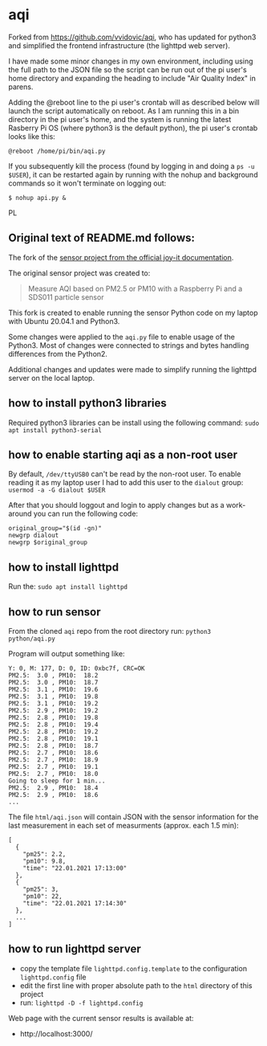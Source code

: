 # aqi
Forked from https://github.com/vvidovic/aqi, who has updated for python3 and
simplified the frontend infrastructure (the lighttpd web server).

I have made some minor changes in my own environment, including using the full path to the JSON file so the script can be run out of the pi user's home directory and expanding the heading to include "Air Quality Index" in parens.

Adding the @reboot line to the pi user's crontab will as described below will launch the script automatically on reboot. As I am running this in a bin directory in the pi user's home, and the system is running the latest Rasberry Pi OS (where python3 is the default python), the pi user's crontab looks like this:

```
@reboot /home/pi/bin/aqi.py
```

If you subsequently kill the process (found by logging in and doing a ```ps -u $USER```), it can be restarted again by running with the nohup and background commands so it won't terminate on logging out:

```
$ nohup api.py &
```

PL

Original text of README.md follows:
-------------------------------------------------------------------------------


The fork of the [sensor project from the official joy-it documentation](https://github.com/zefanja/aqi).

The original sensor project was created to:
> Measure AQI based on PM2.5 or PM10 with a Raspberry Pi and a SDS011 particle sensor

This fork is created to enable running the sensor Python code on my laptop with
Ubuntu 20.04.1 and Python3.

Some changes were applied to the `aqi.py` file to enable usage of the Python3.
Most of changes were connected to strings and bytes handling differences from
the Python2.

Additional changes and updates were made to simplify running the lighttpd
server on the local laptop.

## how to install python3 libraries

Required python3 libraries can be install using the following command:
`sudo apt install python3-serial`

## how to enable starting aqi as a non-root user

By default, `/dev/ttyUSB0` can't be read by the non-root user. To enable reading
it as my laptop user I had to add this user to the `dialout` group:
`usermod -a -G dialout $USER`

After that you should loggout and login to apply changes but as a work-around
you can run the following code:
```
original_group="$(id -gn)"
newgrp dialout
newgrp $original_group
```

## how to install lighttpd

Run the:
`sudo apt install lighttpd`

## how to run sensor

From the cloned `aqi` repo from the root directory run:
`python3 python/aqi.py`

Program will output something like:
```
Y: 0, M: 177, D: 0, ID: 0xbc7f, CRC=OK
PM2.5:  3.0 , PM10:  18.2
PM2.5:  3.0 , PM10:  18.7
PM2.5:  3.1 , PM10:  19.6
PM2.5:  3.1 , PM10:  19.8
PM2.5:  3.1 , PM10:  19.2
PM2.5:  2.9 , PM10:  19.2
PM2.5:  2.8 , PM10:  19.8
PM2.5:  2.8 , PM10:  19.4
PM2.5:  2.8 , PM10:  19.2
PM2.5:  2.8 , PM10:  19.1
PM2.5:  2.8 , PM10:  18.7
PM2.5:  2.7 , PM10:  18.6
PM2.5:  2.7 , PM10:  18.9
PM2.5:  2.7 , PM10:  19.1
PM2.5:  2.7 , PM10:  18.0
Going to sleep for 1 min...
PM2.5:  2.9 , PM10:  18.4
PM2.5:  2.9 , PM10:  18.6
...
```

The file `html/aqi.json` will contain JSON with the sensor information for the
last measurement in each set of measurments (approx. each 1.5 min):
```
[
  {
    "pm25": 2.2,
    "pm10": 9.8,
    "time": "22.01.2021 17:13:00"
  },
  {
    "pm25": 3,
    "pm10": 22,
    "time": "22.01.2021 17:14:30"
  },
  ...
]
```

## how to run lighttpd server

- copy the template file `lighttpd.config.template` to the configuration
  `lighttpd.config` file
- edit the first line with proper absolute path to the `html` directory of this
  project
- run: `lighttpd -D -f lighttpd.config`

Web page with the current sensor results is available at:
- http://localhost:3000/
